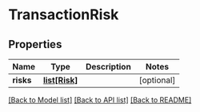 # TransactionRisk

## Properties
Name | Type | Description | Notes
------------ | ------------- | ------------- | -------------
**risks** | [**list[Risk]**](Risk.md) |  | [optional] 

[[Back to Model list]](../README.md#documentation-for-models) [[Back to API list]](../README.md#documentation-for-api-endpoints) [[Back to README]](../README.md)

